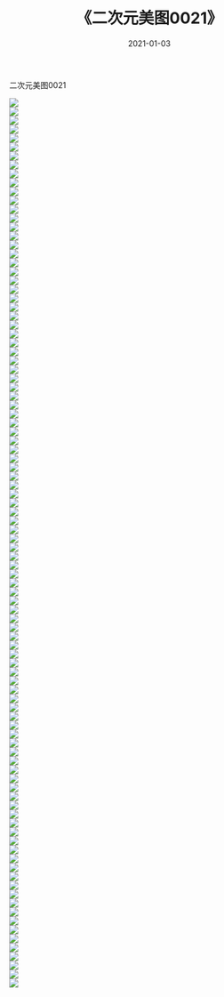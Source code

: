 ﻿---
layout: post
title:  《二次元美图0021》
date:   2021-01-03
img: http://imgx.orgx.ga/二次元/2021/二次元美图0021/000.jpg
categories: [美女, 清纯, 唯美]
---

二次元美图0021

 ![](http://imgx.orgx.ga/二次元/2021/二次元美图0021/001.jpg) <br>![](http://imgx.orgx.ga/二次元/2021/二次元美图0021/002.jpg) <br>![](http://imgx.orgx.ga/二次元/2021/二次元美图0021/003.jpg) <br>![](http://imgx.orgx.ga/二次元/2021/二次元美图0021/004.jpg) <br>![](http://imgx.orgx.ga/二次元/2021/二次元美图0021/005.jpg) <br>![](http://imgx.orgx.ga/二次元/2021/二次元美图0021/006.jpg) <br>![](http://imgx.orgx.ga/二次元/2021/二次元美图0021/007.jpg) <br>![](http://imgx.orgx.ga/二次元/2021/二次元美图0021/008.jpg) <br>![](http://imgx.orgx.ga/二次元/2021/二次元美图0021/009.jpg) <br>![](http://imgx.orgx.ga/二次元/2021/二次元美图0021/010.jpg) <br>![](http://imgx.orgx.ga/二次元/2021/二次元美图0021/011.jpg) <br>![](http://imgx.orgx.ga/二次元/2021/二次元美图0021/012.jpg) <br>![](http://imgx.orgx.ga/二次元/2021/二次元美图0021/013.jpg) <br>![](http://imgx.orgx.ga/二次元/2021/二次元美图0021/014.jpg) <br>![](http://imgx.orgx.ga/二次元/2021/二次元美图0021/015.jpg) <br>![](http://imgx.orgx.ga/二次元/2021/二次元美图0021/016.jpg) <br>![](http://imgx.orgx.ga/二次元/2021/二次元美图0021/017.jpg) <br>![](http://imgx.orgx.ga/二次元/2021/二次元美图0021/018.jpg) <br>![](http://imgx.orgx.ga/二次元/2021/二次元美图0021/019.jpg) <br>![](http://imgx.orgx.ga/二次元/2021/二次元美图0021/020.jpg) <br>![](http://imgx.orgx.ga/二次元/2021/二次元美图0021/021.jpg) <br>![](http://imgx.orgx.ga/二次元/2021/二次元美图0021/022.jpg) <br>![](http://imgx.orgx.ga/二次元/2021/二次元美图0021/023.jpg) <br>![](http://imgx.orgx.ga/二次元/2021/二次元美图0021/024.jpg) <br>![](http://imgx.orgx.ga/二次元/2021/二次元美图0021/025.jpg) <br>![](http://imgx.orgx.ga/二次元/2021/二次元美图0021/026.jpg) <br>![](http://imgx.orgx.ga/二次元/2021/二次元美图0021/027.jpg) <br>![](http://imgx.orgx.ga/二次元/2021/二次元美图0021/028.jpg) <br>![](http://imgx.orgx.ga/二次元/2021/二次元美图0021/029.jpg) <br>![](http://imgx.orgx.ga/二次元/2021/二次元美图0021/030.jpg) <br>![](http://imgx.orgx.ga/二次元/2021/二次元美图0021/031.jpg) <br>![](http://imgx.orgx.ga/二次元/2021/二次元美图0021/032.jpg) <br>![](http://imgx.orgx.ga/二次元/2021/二次元美图0021/033.jpg) <br>![](http://imgx.orgx.ga/二次元/2021/二次元美图0021/034.jpg) <br>![](http://imgx.orgx.ga/二次元/2021/二次元美图0021/035.jpg) <br>![](http://imgx.orgx.ga/二次元/2021/二次元美图0021/036.jpg) <br>![](http://imgx.orgx.ga/二次元/2021/二次元美图0021/037.jpg) <br>![](http://imgx.orgx.ga/二次元/2021/二次元美图0021/038.jpg) <br>![](http://imgx.orgx.ga/二次元/2021/二次元美图0021/039.jpg) <br>![](http://imgx.orgx.ga/二次元/2021/二次元美图0021/040.jpg) <br>![](http://imgx.orgx.ga/二次元/2021/二次元美图0021/041.jpg) <br>![](http://imgx.orgx.ga/二次元/2021/二次元美图0021/042.jpg) <br>![](http://imgx.orgx.ga/二次元/2021/二次元美图0021/043.jpg) <br>![](http://imgx.orgx.ga/二次元/2021/二次元美图0021/044.jpg) <br>![](http://imgx.orgx.ga/二次元/2021/二次元美图0021/045.jpg) <br>![](http://imgx.orgx.ga/二次元/2021/二次元美图0021/046.jpg) <br>![](http://imgx.orgx.ga/二次元/2021/二次元美图0021/047.jpg) <br>![](http://imgx.orgx.ga/二次元/2021/二次元美图0021/048.jpg) <br>![](http://imgx.orgx.ga/二次元/2021/二次元美图0021/049.jpg) <br>![](http://imgx.orgx.ga/二次元/2021/二次元美图0021/050.jpg) <br>![](http://imgx.orgx.ga/二次元/2021/二次元美图0021/051.jpg) <br>![](http://imgx.orgx.ga/二次元/2021/二次元美图0021/052.jpg) <br>![](http://imgx.orgx.ga/二次元/2021/二次元美图0021/053.jpg) <br>![](http://imgx.orgx.ga/二次元/2021/二次元美图0021/054.jpg) <br>![](http://imgx.orgx.ga/二次元/2021/二次元美图0021/055.jpg) <br>![](http://imgx.orgx.ga/二次元/2021/二次元美图0021/056.jpg) <br>![](http://imgx.orgx.ga/二次元/2021/二次元美图0021/057.jpg) <br>![](http://imgx.orgx.ga/二次元/2021/二次元美图0021/058.jpg) <br>![](http://imgx.orgx.ga/二次元/2021/二次元美图0021/059.jpg) <br>![](http://imgx.orgx.ga/二次元/2021/二次元美图0021/060.jpg) <br>![](http://imgx.orgx.ga/二次元/2021/二次元美图0021/061.jpg) <br>![](http://imgx.orgx.ga/二次元/2021/二次元美图0021/062.jpg) <br>![](http://imgx.orgx.ga/二次元/2021/二次元美图0021/063.jpg) <br>![](http://imgx.orgx.ga/二次元/2021/二次元美图0021/064.jpg) <br>![](http://imgx.orgx.ga/二次元/2021/二次元美图0021/065.jpg) <br>![](http://imgx.orgx.ga/二次元/2021/二次元美图0021/066.jpg) <br>![](http://imgx.orgx.ga/二次元/2021/二次元美图0021/067.jpg) <br>![](http://imgx.orgx.ga/二次元/2021/二次元美图0021/068.jpg) <br>![](http://imgx.orgx.ga/二次元/2021/二次元美图0021/069.jpg) <br>![](http://imgx.orgx.ga/二次元/2021/二次元美图0021/070.jpg) <br>![](http://imgx.orgx.ga/二次元/2021/二次元美图0021/071.jpg) <br>![](http://imgx.orgx.ga/二次元/2021/二次元美图0021/072.jpg) <br>![](http://imgx.orgx.ga/二次元/2021/二次元美图0021/073.jpg) <br>![](http://imgx.orgx.ga/二次元/2021/二次元美图0021/074.jpg) <br>![](http://imgx.orgx.ga/二次元/2021/二次元美图0021/075.jpg) <br>![](http://imgx.orgx.ga/二次元/2021/二次元美图0021/076.jpg) <br>![](http://imgx.orgx.ga/二次元/2021/二次元美图0021/077.jpg) <br>![](http://imgx.orgx.ga/二次元/2021/二次元美图0021/078.jpg) <br>![](http://imgx.orgx.ga/二次元/2021/二次元美图0021/079.jpg) <br>![](http://imgx.orgx.ga/二次元/2021/二次元美图0021/080.jpg) <br>![](http://imgx.orgx.ga/二次元/2021/二次元美图0021/081.jpg) <br>![](http://imgx.orgx.ga/二次元/2021/二次元美图0021/082.jpg) <br>![](http://imgx.orgx.ga/二次元/2021/二次元美图0021/083.jpg) <br>![](http://imgx.orgx.ga/二次元/2021/二次元美图0021/084.jpg) <br>![](http://imgx.orgx.ga/二次元/2021/二次元美图0021/085.jpg) <br>![](http://imgx.orgx.ga/二次元/2021/二次元美图0021/086.jpg) <br>![](http://imgx.orgx.ga/二次元/2021/二次元美图0021/087.jpg) <br>![](http://imgx.orgx.ga/二次元/2021/二次元美图0021/088.jpg) <br>![](http://imgx.orgx.ga/二次元/2021/二次元美图0021/089.jpg) <br>![](http://imgx.orgx.ga/二次元/2021/二次元美图0021/090.jpg) <br>![](http://imgx.orgx.ga/二次元/2021/二次元美图0021/091.jpg) <br>![](http://imgx.orgx.ga/二次元/2021/二次元美图0021/092.jpg) <br>![](http://imgx.orgx.ga/二次元/2021/二次元美图0021/093.jpg) <br>![](http://imgx.orgx.ga/二次元/2021/二次元美图0021/094.jpg) <br>![](http://imgx.orgx.ga/二次元/2021/二次元美图0021/095.jpg) <br>![](http://imgx.orgx.ga/二次元/2021/二次元美图0021/096.jpg) <br>![](http://imgx.orgx.ga/二次元/2021/二次元美图0021/097.jpg) <br>![](http://imgx.orgx.ga/二次元/2021/二次元美图0021/098.jpg) <br>![](http://imgx.orgx.ga/二次元/2021/二次元美图0021/099.jpg) <br>![](http://imgx.orgx.ga/二次元/2021/二次元美图0021/100.jpg) <br>